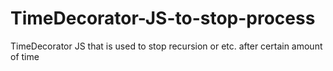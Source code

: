 # TimeDecorator-JS-to-stop-process
TimeDecorator JS that is used to stop recursion or etc. after certain amount of time
